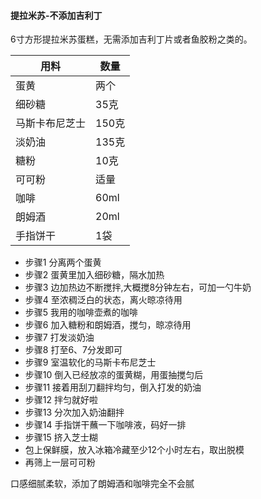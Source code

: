 


#### 提拉米苏-不添加吉利丁


6寸方形提拉米苏蛋糕，无需添加吉利丁片或者鱼胶粉之类的。

| 用料           | 数量          |
| --------------|-------------- |
| 蛋黄           | 两个          |
| 细砂糖         | 35克          |
| 马斯卡布尼芝士   | 150克         |
| 淡奶油	        | 	135克       |
| 糖粉	         | 	10克         |
| 可可粉	        | 	适量        |
| 咖啡	         | 60ml         |
| 朗姆酒       	| 	20ml       |
| 手指饼干       | 	1袋          |

* 步骤1 分离两个蛋黄
* 步骤2 蛋黄里加入细砂糖，隔水加热
* 步骤3 边加热边不断搅拌,大概搅8分钟左右，可加一勺牛奶
* 步骤4 至浓稠泛白的状态，离火晾凉待用
* 步骤5 我用的咖啡壶煮的咖啡
* 步骤6 加入糖粉和朗姆酒，搅匀，晾凉待用
* 步骤7 打发淡奶油
* 步骤8 打至6、7分发即可
* 步骤9 室温软化的马斯卡布尼芝士
* 步骤10 倒入已经放凉的蛋黄糊，用蛋抽搅匀后
* 步骤11 接着用刮刀翻拌均匀，倒入打发的奶油
* 步骤12 拌匀就好啦
* 步骤13 分次加入奶油翻拌
* 步骤14 手指饼干蘸一下咖啡液，码好一排
* 步骤15 挤入芝士糊
* 包上保鲜膜，放入冰箱冷藏至少12个小时左右，取出脱模
* 再筛上一层可可粉

口感细腻柔软，添加了朗姆酒和咖啡完全不会腻
